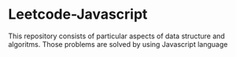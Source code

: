 # Leetcode-Javascript
This repository consists of particular aspects of data structure and algoritms. Those problems are solved by using Javascript language
